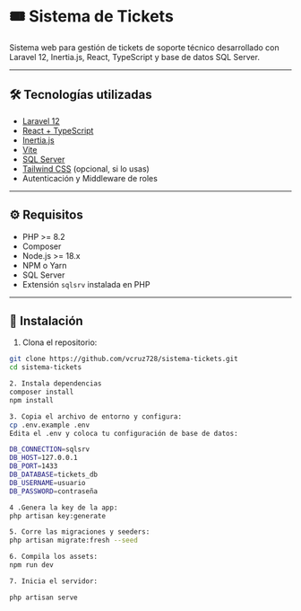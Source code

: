 # 🎟️ Sistema de Tickets

Sistema web para gestión de tickets de soporte técnico desarrollado con Laravel 12, Inertia.js, React, TypeScript y base de datos SQL Server.

---

## 🛠 Tecnologías utilizadas

- [Laravel 12](https://laravel.com/)
- [React + TypeScript](https://react.dev/)
- [Inertia.js](https://inertiajs.com/)
- [Vite](https://vitejs.dev/)
- [SQL Server](https://www.microsoft.com/sql-server)
- [Tailwind CSS](https://tailwindcss.com/) (opcional, si lo usas)
- Autenticación y Middleware de roles

---

## ⚙️ Requisitos

- PHP >= 8.2
- Composer
- Node.js >= 18.x
- NPM o Yarn
- SQL Server
- Extensión `sqlsrv` instalada en PHP

---

## 🚀 Instalación

1. Clona el repositorio:

```bash
git clone https://github.com/vcruz728/sistema-tickets.git
cd sistema-tickets

2. Instala dependencias
composer install
npm install

3. Copia el archivo de entorno y configura:
cp .env.example .env
Edita el .env y coloca tu configuración de base de datos:

DB_CONNECTION=sqlsrv
DB_HOST=127.0.0.1
DB_PORT=1433
DB_DATABASE=tickets_db
DB_USERNAME=usuario
DB_PASSWORD=contraseña

4 .Genera la key de la app:
php artisan key:generate

5. Corre las migraciones y seeders:
php artisan migrate:fresh --seed

6. Compila los assets:
npm run dev

7. Inicia el servidor:

php artisan serve